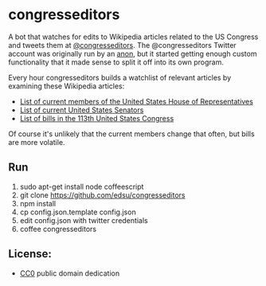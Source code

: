# congresseditors

A bot that watches for edits to Wikipedia articles related to the US Congress
and tweets them at [@congresseditors](http://twitter.com/congresseditors). The
@congresseditors Twitter account was originally run by an
[anon](http://github.com/edsu/anon), but it started getting enough custom
functionality that it made sense to split it off into its own program.

Every hour congresseditors builds a watchlist of relevant articles by 
examining these Wikipedia articles:

* [List of current members of the United States House of Representatives](https://en.wikipedia.org/wiki/List_of_current_members_of_the_United_States_House_of_Representatives_by_age_and_generation)
* [List of current United States Senators](https://en.wikipedia.org/wiki/List_of_current_United_States_Senators)
* [List of bills in the 113th United States Congress](https://en.wikipedia.org/wiki/List_of_bills_in_the_113th_United_States_Congress)

Of course it's unlikely that the current members change that often, but bills 
are more volatile.

## Run

1. sudo apt-get install node coffeescript
1. git clone https://github.com/edsu/congresseditors
1. npm install
1. cp config.json.template config.json
1. edit config.json with twitter credentials
1. coffee congresseditors

## License:

* [CC0](LICENSE) public domain dedication
